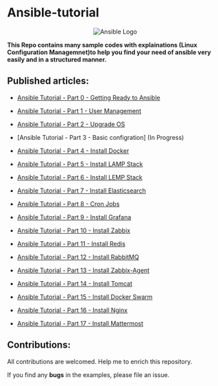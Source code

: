 # Ansible-tutorial

<p align="center">
 <img alt="Ansible Logo" src="image/ansible-architecture.png">
</p>

**This Repo contains many sample codes with explainations (Linux Configuration Managemnet)to help you find your need of ansible very easily and in a structured manner.**

## Published articles:

 - [Ansible Tutorial - Part 0 - Getting Ready to Ansible](./part00-getting-ready/)

 - [Ansible Tutorial - Part 1 - User Management](./part01-create-user/)

 - [Ansible Tutorial - Part 2 - Upgrade OS](./part02-update-linux/)
 
 - [Ansible Tutorial - Part 3 - Basic configration] (In Progress)

 - [Ansible Tutorial - Part 4 - Install Docker](./part04-docker-install/)
 
 - [Ansible Tutorial - Part 5 - Install LAMP Stack](./part05-lamp-stack-install/)

 - [Ansible Tutorial - Part 6 - Install LEMP Stack](./part06-lemp-stack-install)

 - [Ansible Tutorial - Part 7 - Install Elasticsearch](./part07-elasticsearch-install/)
 
 - [Ansible Tutorial - Part 8 - Cron Jobs ](./part08-create-cronjob/)
 
 - [Ansible Tutorial - Part 9 - Install Grafana](./part09-grafana-install)

 - [Ansible Tutorial - Part 10 - Install Zabbix](./part10-zabbix-install)
 
 - [Ansible Tutorial - Part 11 - Install Redis](./part11-redis-install)

 - [Ansible Tutorial - Part 12 - Install RabbitMQ](./part12-rabbitmq-install) 
 
 - [Ansible Tutorial - Part 13 - Install Zabbix-Agent](./part13-zabbix-agent-install) 
 
 - [Ansible Tutorial - Part 14 - Install Tomcat](./part14-tomcat-install) 

 - [Ansible Tutorial - Part 15 - Install Docker Swarm](./part15-docker-swarm-install) 

 - [Ansible Tutorial - Part 16 - Install Nginx](./part16-nginx-install) 

 - [Ansible Tutorial - Part 17 - Install Mattermost](./part17-mattermost-install)  

## Contributions:

All contributions are welcomed. Help me to enrich this repository.

If you find any **bugs** in the examples, please file an issue.
